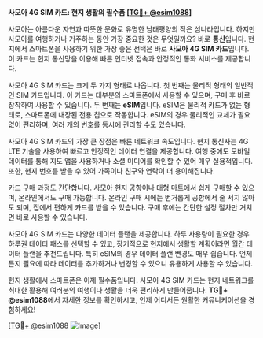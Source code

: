 **사모아 4G SIM 카드: 현지 생활의 필수품 [[TG💪+ @esim1088](https://t.me/s/esim1088)]**

사모아는 아름다운 자연과 따뜻한 문화로 유명한 남태평양의 작은 섬나라입니다. 하지만 사모아를 여행하거나 거주하는 동안 가장 중요한 것은 무엇일까요? 바로 **통신**입니다. 현지에서 스마트폰을 사용하기 위한 가장 좋은 선택은 바로 **사모아 4G SIM 카드**입니다. 이 카드는 현지 통신망을 이용해 빠른 인터넷 접속과 안정적인 통화 서비스를 제공합니다.

사모아 4G SIM 카드는 크게 두 가지 형태로 나옵니다. 첫 번째는 물리적 형태의 일반적인 SIM 카드입니다. 이 카드는 대부분의 스마트폰에서 사용할 수 있으며, 구매 후 바로 장착하여 사용할 수 있습니다. 두 번째는 **eSIM**입니다. eSIM은 물리적 카드가 없는 형태로, 스마트폰에 내장된 전용 칩으로 작동합니다. eSIM의 경우 물리적인 교체가 필요 없어 편리하며, 여러 개의 번호를 동시에 관리할 수도 있습니다.

사모아 4G SIM 카드의 가장 큰 장점은 빠른 네트워크 속도입니다. 현지 통신사는 4G LTE 기술을 사용하여 빠르고 안정적인 데이터 연결을 제공합니다. 여행 중에도 모바일 데이터를 통해 지도 앱을 사용하거나 소셜 미디어를 확인할 수 있어 매우 실용적입니다. 또한, 현지 번호를 받을 수 있어 가족이나 친구와 연락이 더 용이해집니다.

카드 구매 과정도 간단합니다. 사모아 현지 공항이나 대형 마트에서 쉽게 구매할 수 있으며, 온라인에서도 구매 가능합니다. 온라인 구매 시에는 번거롭게 공항에서 줄 서지 않아도 되며, 집에서 편하게 카드를 받을 수 있습니다. 구매 후에는 간단한 설정 절차만 거치면 바로 사용할 수 있습니다.

사모아 4G SIM 카드는 다양한 데이터 플랜을 제공합니다. 하루 사용량이 필요한 경우 하루권 데이터 패스를 선택할 수 있고, 장기적으로 현지에서 생활할 계획이라면 월간 데이터 플랜을 추천드립니다. 특히 eSIM의 경우 데이터 플랜 변경도 매우 쉽습니다. 언제든지 필요에 따라 데이터를 추가하거나 변경할 수 있으니 유용하게 사용할 수 있습니다.

현지 생활에서 스마트폰은 이제 필수품입니다. 사모아 4G SIM 카드는 현지 네트워크를 최대한 활용해 여러분의 여행이나 생활을 더욱 편리하게 만들어줍니다. **TG💪+ @esim1088**에서 자세한 정보를 확인하시고, 언제 어디서든 원활한 커뮤니케이션을 경험하세요!

[[TG💪+ @esim1088](https://t.me/s/esim1088) ![Image](https://i.postimg.cc/Y0z9fWf4/image.png)]
